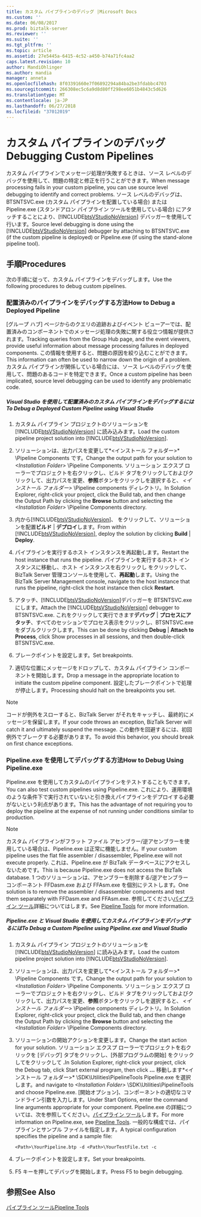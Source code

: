 ```yaml
---
title: カスタム パイプラインのデバッグ |Microsoft Docs
ms.custom: ''
ms.date: 06/08/2017
ms.prod: biztalk-server
ms.reviewer: ''
ms.suite: ''
ms.tgt_pltfrm: ''
ms.topic: article
ms.assetid: 27e5445a-6415-4c52-a450-b74a71fc4aa2
caps.latest.revision: 10
author: MandiOhlinger
ms.author: mandia
manager: anneta
ms.openlocfilehash: 8f03391660e7f06892294a84ba2be3fdabbc4703
ms.sourcegitcommit: 266308ec5c6a9d8d80ff298ee6051b4843c5d626
ms.translationtype: MT
ms.contentlocale: ja-JP
ms.lasthandoff: 06/27/2018
ms.locfileid: "37012019"
---
```

# <a name="debugging-custom-pipelines"></a><span data-ttu-id="6a598-102">カスタム パイプラインのデバッグ</span><span class="sxs-lookup"><span data-stu-id="6a598-102">Debugging Custom Pipelines</span></span>
<span data-ttu-id="6a598-103">カスタム パイプラインでメッセージ処理が失敗するときは、ソース レベルのデバッグを使用して、問題の特定と修正を行うことができます。</span><span class="sxs-lookup"><span data-stu-id="6a598-103">When message processing fails in your custom pipeline, you can use source level debugging to identify and correct problems.</span></span> <span data-ttu-id="6a598-104">ソース レベルのデバッグは、BTSNTSVC.exe (カスタム パイプラインを配置している場合) または Pipeline.exe (スタンドアロン パイプライン ツールを使用している場合) にアタッチすることにより、[!INCLUDE[btsVStudioNoVersion](../includes/btsvstudionoversion-md.md)] デバッガーを使用して行います。</span><span class="sxs-lookup"><span data-stu-id="6a598-104">Source level debugging is done using the [!INCLUDE[btsVStudioNoVersion](../includes/btsvstudionoversion-md.md)] debugger by attaching to BTSNTSVC.exe (if the custom pipeline is deployed) or Pipeline.exe (if using the stand-alone pipeline tool).</span></span>  
  
## <a name="procedures"></a><span data-ttu-id="6a598-105">手順</span><span class="sxs-lookup"><span data-stu-id="6a598-105">Procedures</span></span>  
 <span data-ttu-id="6a598-106">次の手順に従って、カスタム パイプラインをデバッグします。</span><span class="sxs-lookup"><span data-stu-id="6a598-106">Use the following procedures to debug custom pipelines.</span></span>  
  
### <a name="how-to-debug-a-deployed-pipeline"></a><span data-ttu-id="6a598-107">配置済みのパイプラインをデバッグする方法</span><span class="sxs-lookup"><span data-stu-id="6a598-107">How to Debug a Deployed Pipeline</span></span>  
 <span data-ttu-id="6a598-108">[グループ ハブ] ページからのクエリの追跡およびイベント ビューアーでは、配置済みのコンポーネントでのメッセージ処理の失敗に関する役立つ情報が提供されます。</span><span class="sxs-lookup"><span data-stu-id="6a598-108">Tracking queries from the Group Hub page, and the event viewers, provide useful information about message processing failures in deployed components.</span></span> <span data-ttu-id="6a598-109">この情報を使用すると、問題の原因を絞り込むことができます。</span><span class="sxs-lookup"><span data-stu-id="6a598-109">This information can often be used to narrow down the origin of a problem.</span></span> <span data-ttu-id="6a598-110">カスタム パイプラインが関係している場合には、ソース レベルのデバッグを使用して、問題のあるコードを特定できます。</span><span class="sxs-lookup"><span data-stu-id="6a598-110">Once a custom pipeline has been implicated, source level debugging can be used to identify any problematic code.</span></span>  
  
##### <a name="to-debug-a-deployed-custom-pipeline-using-visual-studio"></a><span data-ttu-id="6a598-111">Visual Studio を使用して配置済みのカスタム パイプラインをデバッグするには</span><span class="sxs-lookup"><span data-stu-id="6a598-111">To Debug a Deployed Custom Pipeline using Visual Studio</span></span>  
  
1. <span data-ttu-id="6a598-112">カスタム パイプライン プロジェクトのソリューションを [!INCLUDE[btsVStudioNoVersion](../includes/btsvstudionoversion-md.md)] に読み込みます。</span><span class="sxs-lookup"><span data-stu-id="6a598-112">Load the custom pipeline project solution into [!INCLUDE[btsVStudioNoVersion](../includes/btsvstudionoversion-md.md)].</span></span>  
  
2. <span data-ttu-id="6a598-113">ソリューションは、出力パスを変更して*\<インストール フォルダー\>* \Pipeline Components です。</span><span class="sxs-lookup"><span data-stu-id="6a598-113">Change the output path for your solution to *\<Installation Folder\>* \Pipeline Components.</span></span> <span data-ttu-id="6a598-114">ソリューション エクスプ ローラーでプロジェクトを右クリックし、ビルド タブをクリックしておよびクリックして、出力パスを変更、**参照**ボタンをクリックしを選択すると、 *\<インストール フォルダー\>* \Pipeline components ディレクトリ。</span><span class="sxs-lookup"><span data-stu-id="6a598-114">In Solution Explorer, right-click your project, click the Build tab, and then change the Output Path by clicking the **Browse** button and selecting the *\<Installation Folder\>* \Pipeline Components directory.</span></span>  
  
3. <span data-ttu-id="6a598-115">内から[!INCLUDE[btsVStudioNoVersion](../includes/btsvstudionoversion-md.md)]、 をクリックして、ソリューションを配置**ビルド** &#124; **デプロイ**します。</span><span class="sxs-lookup"><span data-stu-id="6a598-115">From within [!INCLUDE[btsVStudioNoVersion](../includes/btsvstudionoversion-md.md)], deploy the solution by clicking **Build** &#124; **Deploy**.</span></span>  
  
4. <span data-ttu-id="6a598-116">パイプラインを実行するホスト インスタンスを再起動します。</span><span class="sxs-lookup"><span data-stu-id="6a598-116">Restart the host instance that runs the pipeline.</span></span> <span data-ttu-id="6a598-117">パイプラインを実行するホスト インスタンスに移動し、ホスト インスタンスを右クリックし をクリックして、BizTalk Server 管理コンソールを使用して、**再起動**します。</span><span class="sxs-lookup"><span data-stu-id="6a598-117">Using the BizTalk Server Management console, navigate to the host instance that runs the pipeline, right-click the host instance then click **Restart**.</span></span>  
  
5. <span data-ttu-id="6a598-118">アタッチ、[!INCLUDE[btsVStudioNoVersion](../includes/btsvstudionoversion-md.md)]デバッガーを BTSNTSVC.exe にします。</span><span class="sxs-lookup"><span data-stu-id="6a598-118">Attach the [!INCLUDE[btsVStudioNoVersion](../includes/btsvstudionoversion-md.md)] debugger to BTSNTSVC.exe.</span></span> <span data-ttu-id="6a598-119">これをクリックして実行できます**デバッグ** &#124; **プロセスにアタッチ**、すべてのセッションでプロセス表示をクリックし、BTSNTSVC.exe をダブルクリックします。</span><span class="sxs-lookup"><span data-stu-id="6a598-119">This can be done by clicking **Debug** &#124; **Attach to Process**, click Show processes in all sessions, and then double-click BTSNTSVC.exe.</span></span>  
  
6. <span data-ttu-id="6a598-120">ブレークポイントを設定します。</span><span class="sxs-lookup"><span data-stu-id="6a598-120">Set breakpoints.</span></span>  
  
7. <span data-ttu-id="6a598-121">適切な位置にメッセージをドロップして、カスタム パイプライン コンポーネントを開始します。</span><span class="sxs-lookup"><span data-stu-id="6a598-121">Drop a message in the appropriate location to initiate the custom pipeline component.</span></span> <span data-ttu-id="6a598-122">設定したブレークポイントで処理が停止します。</span><span class="sxs-lookup"><span data-stu-id="6a598-122">Processing should halt on the breakpoints you set.</span></span>  
  
> [!NOTE]
>  <span data-ttu-id="6a598-123">コードが例外をスローすると、BizTalk Server がそれをキャッチし、最終的にメッセージを保留します。</span><span class="sxs-lookup"><span data-stu-id="6a598-123">If your code throws an exception, BizTalk Server will catch it and ultimately suspend the message.</span></span> <span data-ttu-id="6a598-124">この動作を回避するには、初回例外でブレークする必要があります。</span><span class="sxs-lookup"><span data-stu-id="6a598-124">To avoid this behavior, you should break on first chance exceptions.</span></span>  
  
### <a name="how-to-debug-using-pipelineexe"></a><span data-ttu-id="6a598-125">Pipeline.exe を使用してデバッグする方法</span><span class="sxs-lookup"><span data-stu-id="6a598-125">How to Debug Using Pipeline.exe</span></span>  
 <span data-ttu-id="6a598-126">Pipeline.exe を使用してカスタムのパイプラインをテストすることもできます。</span><span class="sxs-lookup"><span data-stu-id="6a598-126">You can also test custom pipelines using Pipeline.exe.</span></span> <span data-ttu-id="6a598-127">これにより、運用環境のような条件下で実行されていないと引き換えパイプラインをデプロイする必要がないという利点があります。</span><span class="sxs-lookup"><span data-stu-id="6a598-127">This has the advantage of not requiring you to deploy the pipeline at the expense of not running under conditions similar to production.</span></span>  
  
> [!NOTE]
>  <span data-ttu-id="6a598-128">カスタム パイプラインがフラット ファイル アセンブラー/逆アセンブラーを使用している場合は、Pipeline.exe は正常に機能しません。</span><span class="sxs-lookup"><span data-stu-id="6a598-128">If your custom pipeline uses the flat file assembler / disassembler, Pipeline.exe will not execute properly.</span></span> <span data-ttu-id="6a598-129">これは、Pipeline.exe が BizTalk データベースにアクセスしないためです。</span><span class="sxs-lookup"><span data-stu-id="6a598-129">This is because Pipeline.exe does not access the BizTalk database.</span></span> <span data-ttu-id="6a598-130">1 つのソリューションは、アセンブラーを削除する/逆アセンブラー コンポーネント FFDasm.exe および FFAsm.exe を個別にテストします。</span><span class="sxs-lookup"><span data-stu-id="6a598-130">One solution is to remove the assembler / disassembler components and test them separately with FFDasm.exe and FFAsm.exe.</span></span> <span data-ttu-id="6a598-131">参照してください[パイプライン ツール](../core/pipeline-tools.md)詳細についてはします。</span><span class="sxs-lookup"><span data-stu-id="6a598-131">See [Pipeline Tools](../core/pipeline-tools.md) for more information.</span></span>  
  
##### <a name="to-debug-a-custom-pipeline-using-pipelineexe-and-visual-studio"></a><span data-ttu-id="6a598-132">Pipeline.exe と Visual Studio を使用してカスタム パイプラインをデバッグするには</span><span class="sxs-lookup"><span data-stu-id="6a598-132">To Debug a Custom Pipeline using Pipeline.exe and Visual Studio</span></span>  
  
1. <span data-ttu-id="6a598-133">カスタム パイプライン プロジェクトのソリューションを [!INCLUDE[btsVStudioNoVersion](../includes/btsvstudionoversion-md.md)] に読み込みます。</span><span class="sxs-lookup"><span data-stu-id="6a598-133">Load the custom pipeline project solution into [!INCLUDE[btsVStudioNoVersion](../includes/btsvstudionoversion-md.md)].</span></span>  
  
2. <span data-ttu-id="6a598-134">ソリューションは、出力パスを変更して*\<インストール フォルダー\>* \Pipeline Components です。</span><span class="sxs-lookup"><span data-stu-id="6a598-134">Change the output path for your solution to *\<Installation Folder\>* \Pipeline Components.</span></span> <span data-ttu-id="6a598-135">ソリューション エクスプ ローラーでプロジェクトを右クリックし、ビルド タブをクリックしておよびクリックして、出力パスを変更、**参照**ボタンをクリックしを選択すると、 *\<インストール フォルダー\>* \Pipeline components ディレクトリ。</span><span class="sxs-lookup"><span data-stu-id="6a598-135">In Solution Explorer, right-click your project, click the Build tab, and then change the Output Path by clicking the **Browse** button and selecting the *\<Installation Folder\>* \Pipeline Components directory.</span></span>  
  
3. <span data-ttu-id="6a598-136">ソリューションの開始アクションを変更します。</span><span class="sxs-lookup"><span data-stu-id="6a598-136">Change the start action for your solution.</span></span> <span data-ttu-id="6a598-137">ソリューション エクスプ ローラーでプロジェクトを右クリックを [デバッグ] タブをクリックし、[外部プログラムの開始] をクリックしてをクリックして **.**</span><span class="sxs-lookup"><span data-stu-id="6a598-137">In Solution Explorer, right-click your project, click the Debug tab, click Start external program, then click **…**</span></span> <span data-ttu-id="6a598-138">移動します*\<インストール フォルダー\>* \SDK\Utilities\PipelineTools Pipeline.exe を選択します。</span><span class="sxs-lookup"><span data-stu-id="6a598-138">and navigate to *\<Installation Folder\>* \SDK\Utilities\PipelineTools and choose Pipeline.exe.</span></span> <span data-ttu-id="6a598-139">[開始オプション]、コンポーネントの適切なコマンドライン引数を入力します。</span><span class="sxs-lookup"><span data-stu-id="6a598-139">Under Start Options, enter the command line arguments appropriate for your component.</span></span> <span data-ttu-id="6a598-140">Pipeline.exe の詳細については、次を参照してください。[パイプライン ツール](../core/pipeline-tools.md)します。</span><span class="sxs-lookup"><span data-stu-id="6a598-140">For more information on Pipeline.exe, see [Pipeline Tools](../core/pipeline-tools.md).</span></span> <span data-ttu-id="6a598-141">一般的な構成では、パイプラインとサンプル ファイルを指定します。</span><span class="sxs-lookup"><span data-stu-id="6a598-141">A typical configuration specifies the pipeline and a sample file:</span></span>  
  
   ```  
   <Path>\YourPipeline.btp -d <Path>\YourTestFile.txt -c  
   ```  
  
4. <span data-ttu-id="6a598-142">ブレークポイントを設定します。</span><span class="sxs-lookup"><span data-stu-id="6a598-142">Set your breakpoints.</span></span>  
  
5. <span data-ttu-id="6a598-143">F5 キーを押してデバッグを開始します。</span><span class="sxs-lookup"><span data-stu-id="6a598-143">Press F5 to begin debugging.</span></span>  
  
## <a name="see-also"></a><span data-ttu-id="6a598-144">参照</span><span class="sxs-lookup"><span data-stu-id="6a598-144">See Also</span></span>  
 [<span data-ttu-id="6a598-145">パイプライン ツール</span><span class="sxs-lookup"><span data-stu-id="6a598-145">Pipeline Tools</span></span>](../core/pipeline-tools.md)